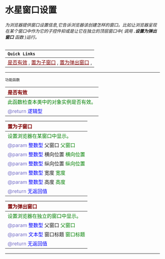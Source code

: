 # 水星窗口设置
###### 为浏览器提供窗口设置信息,它告诉浏览器该创建怎样的窗口。比如让浏览器呈现在某个窗口中作为它的子控件抑或是让它在独立的顶层窗口中( 调用 **.设置为弹出窗口** 函数 )运行。

| `Quick Links` |
|:----|
|<a href="#IsValid"  style="color:rgb(128,0,0)">是否有效</a> , <a href="#SetAsChild"  style="color:rgb(128,0,0)">置为子窗口</a> , <a href="#SetAsPopup"  style="color:rgb(128,0,0)">置为弹出窗口</a> , |

---------------------
 `功能函数` <br/>

| <span style="color:rgb(128,0,0)" id="IsValid">是否有效</span> |
|:----|
| <span style="color:rgb(0,128,0)">此函数检查本类中的对象实例是否有效。<span> |
| <span style="color: rgb(117, 110, 200)">@return </span> <span style ="color: blue">逻辑型</span> |


| <span style="color:rgb(128,0,0)" id="SetAsChild">置为子窗口</span> |
|:----|
| <span style="color:rgb(0,128,0)">设置浏览器在某窗口中显示。<span> |
| <span style="color: rgb(117, 110, 200)">@param</span> <span style ="color: blue">整数型</span> 父窗口 <span style="color: rgb(0, 128, 0)">父窗口</span> | 
| <span style="color: rgb(117, 110, 200)">@param</span> <span style ="color: blue">整数型</span> 横向位置 <span style="color: rgb(0, 128, 0)">横向位置</span> | 
| <span style="color: rgb(117, 110, 200)">@param</span> <span style ="color: blue">整数型</span> 纵向位置 <span style="color: rgb(0, 128, 0)">纵向位置</span> | 
| <span style="color: rgb(117, 110, 200)">@param</span> <span style ="color: blue">整数型</span> 宽度 <span style="color: rgb(0, 128, 0)">宽度</span> | 
| <span style="color: rgb(117, 110, 200)">@param</span> <span style ="color: blue">整数型</span> 高度 <span style="color: rgb(0, 128, 0)">高度</span> | 
| <span style="color: rgb(117, 110, 200)">@return </span> <span style ="color: blue">无返回值</span> |


| <span style="color:rgb(128,0,0)" id="SetAsPopup">置为弹出窗口</span> |
|:----|
| <span style="color:rgb(0,128,0)">设置浏览器在独立的窗口中显示。<span> |
| <span style="color: rgb(117, 110, 200)">@param</span> <span style ="color: blue">整数型</span> 父窗口 <span style="color: rgb(0, 128, 0)">父窗口</span> | 
| <span style="color: rgb(117, 110, 200)">@param</span> <span style ="color: blue">文本型</span> 窗口标题 <span style="color: rgb(0, 128, 0)">窗口标题</span> | 
| <span style="color: rgb(117, 110, 200)">@return </span> <span style ="color: blue">无返回值</span> |


----------------------

<link rel="stylesheet" href="../gitalk.min.css">
<script src="../gitalk.min.js"></script>
<div id="gitalk-container"></div>
<script>
    var gitalk = new Gitalk({
        clientID: 'd17d49be2e680b77a84d',
        clientSecret:'9364cb456dda6401cb71d65092489e75c9f11872',
        repo: 'ecef_comment',
        owner: 'kirino17',
        admin: ['kirino17'],
        id: location.pathname
    });
    gitalk.render('gitalk-container');
</script>
